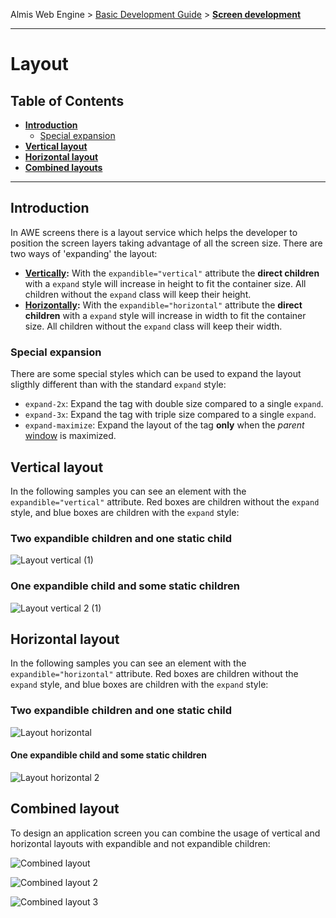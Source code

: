 Almis Web Engine > [Basic Development Guide](basic-developer-guide.md) > **[Screen development](basic-screen-development.md)**

---

# **Layout**

## Table of Contents

* **[Introduction](#introduction)**
  * [Special expansion](#special-expansion)
* **[Vertical layout](#vertical-layout)**
* **[Horizontal layout](#horizontal-layout)**
* **[Combined layouts](#combined-layouts)**

---

## Introduction

In AWE screens there is a layout service which helps the developer to position the screen layers taking advantage of all the screen size. There are two ways of 'expanding' the layout:
* **[Vertically](#vertical-layout):** With the `expandible="vertical"` attribute the **direct children** with a `expand` style will increase in height to fit the container size. All children without the `expand` class will keep their height.
* **[Horizontally](#horizontal-layout):** With the `expandible="horizontal"` attribute the **direct children** with a `expand` style will increase in width to fit the container size. All children without the `expand` class will keep their width.

### Special expansion

There are some special styles which can be used to expand the layout sligthly different than with the standard `expand` style:
* `expand-2x`: Expand the tag with double size compared to a single `expand`.
* `expand-3x`: Expand the tag with triple size compared to a single `expand`.
* `expand-maximize`: Expand the layout of the tag **only** when the *parent* [window](window.md) is maximized.

## Vertical layout

In the following samples you can see an element with the `expandible="vertical"` attribute. Red boxes are children without the `expand` style, and blue boxes are children with the `expand` style:

### Two expandible children and one static child
![Layout vertical (1)](images/Layout_vertical__1_.png)

### One expandible child and some static children
![Layout vertical 2 (1)](images/Layout_vertical_2__1_.png)

## Horizontal layout

In the following samples you can see an element with the `expandible="horizontal"` attribute. Red boxes are children without the `expand` style, and blue boxes are children with the `expand` style:

### Two expandible children and one static child
![Layout horizontal](images/Layout_horizontal.png)

#### One expandible child and some static children
![Layout horizontal 2](images/Layout_horizontal_2.png)

## Combined layout

To design an application screen you can combine the usage of vertical and horizontal layouts with expandible and not expandible children:

![Combined layout](images/Combined_layout.png)

![Combined layout 2](images/Combined_layout_2.png)

![Combined layout 3](images/Combined_layout_3.png)